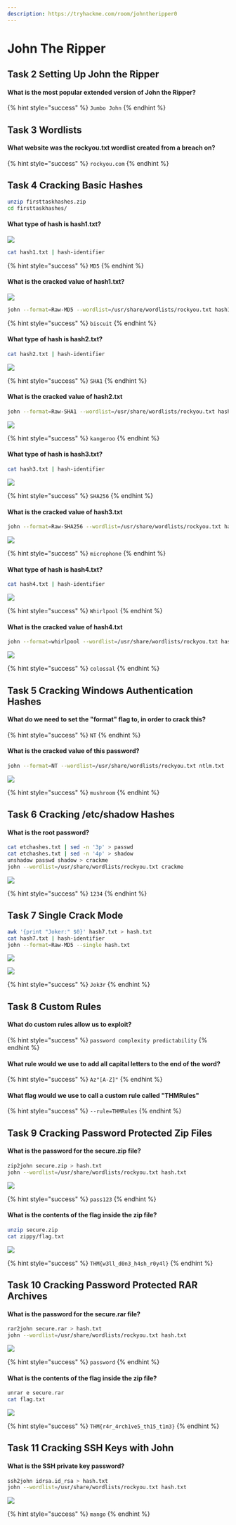 ```yaml
---
description: https://tryhackme.com/room/johntheripper0
---
```


# John The Ripper

## Task 2 Setting Up John the Ripper

#### What is the most popular extended version of John the Ripper?

{% hint style="success" %}
`Jumbo John`
{% endhint %}

## Task 3 Wordlists

#### What website was the rockyou.txt wordlist created from a breach on?

{% hint style="success" %}
`rockyou.com`
{% endhint %}

## Task 4 Cracking Basic Hashes

```bash
unzip firsttaskhashes.zip
cd firsttaskhashes/
```

#### What type of hash is hash1.txt?

![](<../../.gitbook/assets/Screenshot from 2022-03-05 18-12-19.png>)

```bash
cat hash1.txt | hash-identifier
```

{% hint style="success" %}
`MD5`
{% endhint %}

#### What is the cracked value of hash1.txt?

![](<../../.gitbook/assets/Screenshot from 2022-03-05 18-14-24.png>)

```bash
john --format=Raw-MD5 --wordlist=/usr/share/wordlists/rockyou.txt hash1.txt
```

{% hint style="success" %}
`biscuit`
{% endhint %}

#### What type of hash is hash2.txt?

```bash
cat hash2.txt | hash-identifier 
```

![](<../../.gitbook/assets/Screenshot from 2022-03-05 18-16-32.png>)

{% hint style="success" %}
`SHA1`
{% endhint %}

#### What is the cracked value of hash2.txt

```bash
john --format=Raw-SHA1 --wordlist=/usr/share/wordlists/rockyou.txt hash2.txt
```

![](<../../.gitbook/assets/Screenshot from 2022-03-05 18-17-45.png>)

{% hint style="success" %}
`kangeroo`
{% endhint %}

#### What type of hash is hash3.txt?

```bash
cat hash3.txt | hash-identifier
```

![](<../../.gitbook/assets/Screenshot from 2022-03-05 18-19-54.png>)

{% hint style="success" %}
`SHA256`
{% endhint %}

#### What is the cracked value of hash3.txt

```bash
john --format=Raw-SHA256 --wordlist=/usr/share/wordlists/rockyou.txt hash3.txt  
```

![](<../../.gitbook/assets/Screenshot from 2022-03-05 18-20-38.png>)

{% hint style="success" %}
`microphone`
{% endhint %}

#### What type of hash is hash4.txt?

```bash
cat hash4.txt | hash-identifier
```

![](<../../.gitbook/assets/Screenshot from 2022-03-05 18-22-26.png>)

{% hint style="success" %}
`Whirlpool`
{% endhint %}

#### What is the cracked value of hash4.txt

```bash
john --format=whirlpool --wordlist=/usr/share/wordlists/rockyou.txt hash4.txt
```

![](<../../.gitbook/assets/Screenshot from 2022-03-05 18-23-52.png>)

{% hint style="success" %}
`colossal`
{% endhint %}

## Task 5 Cracking Windows Authentication Hashes

#### What do we need to set the "format" flag to, in order to crack this?

{% hint style="success" %}
`NT`
{% endhint %}

#### What is the cracked value of this password?

```bash
john --format=NT --wordlist=/usr/share/wordlists/rockyou.txt ntlm.txt
```

![](<../../.gitbook/assets/Screenshot from 2022-03-05 18-47-15.png>)

{% hint style="success" %}
`mushroom`
{% endhint %}

## Task 6 Cracking /etc/shadow Hashes

#### What is the root password?

```bash
cat etchashes.txt | sed -n '3p' > passwd
cat etchashes.txt | sed -n '4p' > shadow
unshadow passwd shadow > crackme
john --wordlist=/usr/share/wordlists/rockyou.txt crackme 
```

![](<../../.gitbook/assets/Screenshot from 2022-03-05 18-56-59.png>)

{% hint style="success" %}
`1234`
{% endhint %}

## Task 7 Single Crack Mode

```bash
awk '{print "Joker:" $0}' hash7.txt > hash.txt
cat hash7.txt | hash-identifier
john --format=Raw-MD5 --single hash.txt
```

![](<../../.gitbook/assets/Screenshot from 2022-03-05 19-09-53.png>)

![](<../../.gitbook/assets/Screenshot from 2022-03-05 19-10-36.png>)

{% hint style="success" %}
`Jok3r`
{% endhint %}

## Task 8 Custom Rules

#### What do custom rules allow us to exploit?

{% hint style="success" %}
`password complexity predictability`
{% endhint %}

#### What rule would we use to add all capital letters to the end of the word?

{% hint style="success" %}
`Az"[A-Z]"`
{% endhint %}

#### What flag would we use to call a custom rule called "THMRules"

{% hint style="success" %}
`--rule=THMRules`
{% endhint %}

## Task 9 Cracking Password Protected Zip Files

#### What is the password for the secure.zip file?

```bash
zip2john secure.zip > hash.txt
john --wordlist=/usr/share/wordlists/rockyou.txt hash.txt
```

![](<../../.gitbook/assets/Screenshot from 2022-03-05 19-47-27.png>)

{% hint style="success" %}
`pass123`
{% endhint %}

#### What is the contents of the flag inside the zip file?

```bash
unzip secure.zip
cat zippy/flag.txt
```

![](<../../.gitbook/assets/Screenshot from 2022-03-05 19-48-35.png>)

{% hint style="success" %}
`THM{w3ll_d0n3_h4sh_r0y4l}`
{% endhint %}

## Task 10 Cracking Password Protected RAR Archives

#### What is the password for the secure.rar file?

```bash
rar2john secure.rar > hash.txt
john --wordlist=/usr/share/wordlists/rockyou.txt hash.txt
```

![](<../../.gitbook/assets/Screenshot from 2022-03-05 19-54-12.png>)

{% hint style="success" %}
`password`
{% endhint %}

#### What is the contents of the flag inside the zip file?

```bash
unrar e secure.rar
cat flag.txt
```

![](<../../.gitbook/assets/Screenshot from 2022-03-05 19-54-48.png>)

{% hint style="success" %}
`THM{r4r_4rch1ve5_th15_t1m3}`
{% endhint %}

## Task 11 Cracking SSH Keys with John

#### What is the SSH private key password?

```bash
ssh2john idrsa.id_rsa > hash.txt
john --wordlist=/usr/share/wordlists/rockyou.txt hash.txt
```

![](<../../.gitbook/assets/Screenshot from 2022-03-05 19-58-50.png>)

{% hint style="success" %}
`mango`
{% endhint %}
